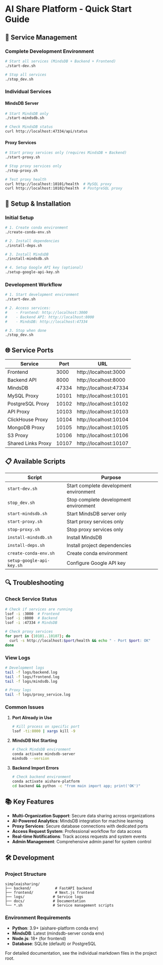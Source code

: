 # AI Share Platform - Quick Start Guide

## 🚀 Service Management

### Complete Development Environment
```bash
# Start all services (MindsDB + Backend + Frontend)
./start-dev.sh

# Stop all services
./stop_dev.sh
```

### Individual Services

#### MindsDB Server
```bash
# Start MindsDB only
./start-mindsdb.sh

# Check MindsDB status
curl http://localhost:47334/api/status
```

#### Proxy Services
```bash
# Start proxy services only (requires MindsDB + Backend)
./start-proxy.sh

# Stop proxy services only
./stop-proxy.sh

# Test proxy health
curl http://localhost:10101/health  # MySQL proxy
curl http://localhost:10102/health  # PostgreSQL proxy
```

## 🔧 Setup & Installation

### Initial Setup
```bash
# 1. Create conda environment
./create-conda-env.sh

# 2. Install dependencies
./install-deps.sh

# 3. Install MindsDB
./install-mindsdb.sh

# 4. Setup Google API key (optional)
./setup-google-api-key.sh
```

### Development Workflow
```bash
# 1. Start development environment
./start-dev.sh

# 2. Access services:
#    - Frontend: http://localhost:3000
#    - Backend API: http://localhost:8000
#    - MindsDB: http://localhost:47334

# 3. Stop when done
./stop_dev.sh
```

## 🌐 Service Ports

| Service | Port | URL |
|---------|------|-----|
| Frontend | 3000 | http://localhost:3000 |
| Backend API | 8000 | http://localhost:8000 |
| MindsDB | 47334 | http://localhost:47334 |
| MySQL Proxy | 10101 | http://localhost:10101 |
| PostgreSQL Proxy | 10102 | http://localhost:10102 |
| API Proxy | 10103 | http://localhost:10103 |
| ClickHouse Proxy | 10104 | http://localhost:10104 |
| MongoDB Proxy | 10105 | http://localhost:10105 |
| S3 Proxy | 10106 | http://localhost:10106 |
| Shared Links Proxy | 10107 | http://localhost:10107 |

## 📋 Available Scripts

| Script | Purpose |
|--------|---------|
| `start-dev.sh` | Start complete development environment |
| `stop_dev.sh` | Stop complete development environment |
| `start-mindsdb.sh` | Start MindsDB server only |
| `start-proxy.sh` | Start proxy services only |
| `stop-proxy.sh` | Stop proxy services only |
| `install-mindsdb.sh` | Install MindsDB |
| `install-deps.sh` | Install project dependencies |
| `create-conda-env.sh` | Create conda environment |
| `setup-google-api-key.sh` | Configure Google API key |

## 🔍 Troubleshooting

### Check Service Status
```bash
# Check if services are running
lsof -i :3000  # Frontend
lsof -i :8000  # Backend
lsof -i :47334 # MindsDB

# Check proxy services
for port in {10101..10107}; do
  curl -s http://localhost:$port/health && echo " - Port $port: OK"
done
```

### View Logs
```bash
# Development logs
tail -f logs/backend.log
tail -f logs/frontend.log
tail -f logs/mindsdb.log

# Proxy logs
tail -f logs/proxy_service.log
```

### Common Issues

1. **Port Already in Use**
   ```bash
   # Kill process on specific port
   lsof -ti:8000 | xargs kill -9
   ```

2. **MindsDB Not Starting**
   ```bash
   # Check MindsDB environment
   conda activate mindsdb-server
   mindsdb --version
   ```

3. **Backend Import Errors**
   ```bash
   # Check backend environment
   conda activate aishare-platform
   cd backend && python -c "from main import app; print('OK')"
   ```

## 📚 Key Features

- **Multi-Organization Support**: Secure data sharing across organizations
- **AI-Powered Analytics**: MindsDB integration for machine learning
- **Proxy Services**: Secure database connections with dedicated ports
- **Access Request System**: Professional workflow for data access
- **Real-time Notifications**: Track access requests and system events
- **Admin Management**: Comprehensive admin panel for system control

## 🛠️ Development

### Project Structure
```
simpleaisharing/
├── backend/           # FastAPI backend
├── frontend/          # Next.js frontend
├── logs/             # Service logs
├── docs/             # Documentation
└── *.sh              # Service management scripts
```

### Environment Requirements
- **Python**: 3.9+ (aishare-platform conda env)
- **MindsDB**: Latest (mindsdb-server conda env)
- **Node.js**: 18+ (for frontend)
- **Database**: SQLite (default) or PostgreSQL

For detailed documentation, see the individual markdown files in the project root.